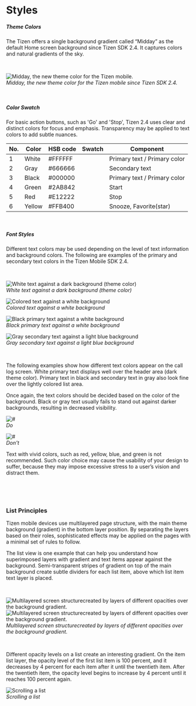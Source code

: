 ﻿# Styles

##### Theme Colors

The Tizen offers a single background gradient called “Midday” as the default Home screen background since Tizen SDK 2.4. It captures colors and natural gradients of the sky.

 



![Midday, the new theme color for the Tizen mobile.](media/2.4_a.png)  
*Midday, the new theme color for the Tizen mobile since Tizen SDK 2.4.*

</div>

 

##### Color Swatch

For basic action buttons, such as 'Go' and 'Stop', Tizen 2.4 uses clear and distinct colors for focus and emphasis. Transparency may be applied to text colors to add subtle nuances.


| No.            | Color          | HSB code       | Swatch         | Component      |
|----------------|----------------|----------------|----------------|----------------|
| 1              | White          | \#FFFFFF       |          | Primary text / Primary color|
| 2              | Gray           | \#666666       |          | Secondary text |
| 3              | Black          | \#000000       |          | Primary text / Primary color |
| 4              | Green          | \#2AB842       |         | Start          |
| 5              | Red            | \#E12222       |           | Stop           |
| 6              | Yellow         | \#FFB400       |           | Snooze, Favorite(star) |


 

##### Font Styles

Different text colors may be used depending on the level of text information and background colors. The following are examples of the primary and secondary text colors in the Tizen Mobile SDK 2.4.

 


![White text against a dark background (theme color)](media/2.3_a.png)  
*White text against a dark background (theme color)*

![Colored text against a white background](media/2.3_b.png)  
*Colored text against a white background*



![Black primary text against a white background](media/2.3_c.png)  
*Black primary text against a white background*



![Gray secondary text against a light blue background](media/2.3_d.png)  
*Gray secondary text against a light blue background*


 

The following examples show how different text colors appear on the call log screen. White primary text displays well over the header area (dark theme color). Primary text in black and secondary text in gray also look fine over the lightly colored list area.

Once again, the text colors should be decided based on the color of the background. Black or gray text usually fails to stand out against darker backgrounds, resulting in decreased visibility.



![\#](media/2.3_g.png)  
*Do*


![\#](./meida/2.3_f.png)  
*Don't*



Text with vivid colors, such as red, yellow, blue, and green is not recommended. Such color choice may cause the usability of your design to suffer, because they may impose excessive stress to a user’s vision and distract them.

 

 

### List Principles

Tizen mobile devices use multilayered page structure, with the main theme background (gradient) in the bottom layer position. By separating the layers based on their roles, sophisticated effects may be applied on the pages with a minimal set of rules to follow.

The list view is one example that can help you understand how superimposed layers with gradient and text items appear against the background. Semi-transparent stripes of gradient on top of the main background create subtle dividers for each list item, above which list item text layer is placed.

 



![Multilayered screen structurecreated by layers of different opacities over the background gradient.](media/2.4.3_c.png)![Multilayered screen structurecreated by layers of different opacities over the background gradient.](media/2.2.2_a.png)  
*Multilayered screen structurecreated by layers of different opacities over the background gradient.*



 

Different opacity levels on a list create an interesting gradient. On the item list layer, the opacity level of the first list item is 100 percent, and it decreases by 4 percent for each item after it until the twentieth item. After the twentieth item, the opacity level begins to increase by 4 percent until it reaches 100 percent again.



![Scrolling a list](media/list_scroll.png)  
*Scrolling a list*
